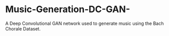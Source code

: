 # Music-Generation-DC-GAN-
A Deep Convolutional GAN network used to generate music using the Bach Chorale Dataset.
